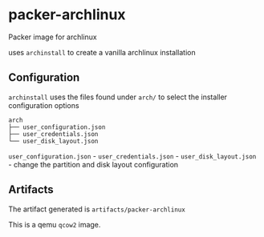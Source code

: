 # packer-archlinux

Packer image for archlinux

uses `archinstall` to create a vanilla archlinux installation

## Configuration

`archinstall` uses the files found under `arch/` to select the installer configuration options

```
arch
├── user_configuration.json
├── user_credentials.json
└── user_disk_layout.json
```

`user_configuration.json` - 
`user_credentials.json` - 
`user_disk_layout.json` - change the partition and disk layout configuration

## Artifacts

The artifact generated is `artifacts/packer-archlinux`

This is a qemu `qcow2` image.

